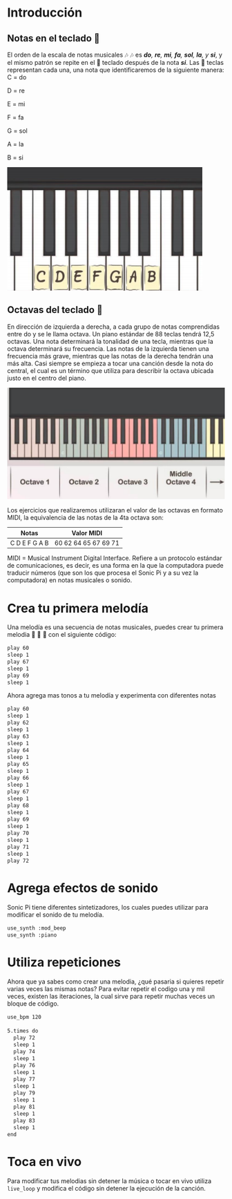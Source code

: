 # Introducción

## Notas en el teclado :musical_keyboard:
El orden de la escala de notas musicales :notes: :notes: es _**do**, **re**, **mi**, **fa**, **sol**, **la**, y **si**_, y el mismo patrón se repite en el :musical_keyboard: teclado después de la nota _**si**_. Las :musical_keyboard: teclas representan cada una, una nota que identificaremos de la siguiente manera: 
C = do

D = re 

E = mi

F = fa 

G = sol 

A = la 

B = si

![Teclado](../assets/teclado.png)

## Octavas del teclado :musical_keyboard:
En dirección de izquierda a derecha, a cada grupo de notas comprendidas entre do y se le llama  octava. Un piano estándar de 88 teclas tendrá 12,5 octavas. Una nota determinará la tonalidad de  una tecla, mientras que la octava determinará su frecuencia. Las notas de la izquierda tienen una  frecuencia más grave, mientras que las notas de la derecha tendrán una más alta. Casi siempre se  empieza a tocar una canción desde la nota do central, el cual es un término que utiliza para describir  la octava ubicada justo en el centro del piano.

![Octavas](../assets/octavas.png)

Los ejercicios que realizaremos utilizaran el valor de las octavas en formato MIDI, la equivalencia de las notas de la 4ta octava son:

Notas  | Valor MIDI
------ | ----------
 C D E F G A B | 60 62 64 65 67 69 71 

MIDI = Musical Instrument Digital Interface. Refiere a un protocolo estándar de comunicaciones, es decir, es una forma en la que la computadora puede traducir números (que son los que procesa el Sonic Pi y a su vez la computadora) en notas musicales o sonido.


# Crea tu primera melodía

Una melodía es una secuencia de notas musicales, puedes crear tu primera melodia :musical_note: :musical_note: :musical_note: con el siguiente código:
```
play 60
sleep 1
play 67
sleep 1
play 69
sleep 1
```
Ahora agrega mas tonos a tu melodía y experimenta con diferentes notas
```
play 60
sleep 1
play 62
sleep 1
play 63
sleep 1
play 64
sleep 1
play 65
sleep 1
play 66
sleep 1
play 67
sleep 1
play 68
sleep 1
play 69
sleep 1
play 70
sleep 1
play 71
sleep 1
play 72
```
# Agrega efectos de sonido

Sonic Pi tiene diferentes sintetizadores, los cuales puedes utilizar para modificar el sonido de tu melodía.
```
use_synth :mod_beep
use_synth :piano
```

# Utiliza repeticiones
Ahora que ya sabes como crear una melodia, ¿qué pasaria si quieres repetir varias veces las mismas notas? Para evitar repetir el codigo una y mil veces, existen las iteraciones, la cual sirve para repetir muchas veces un bloque de código.
```
use_bpm 120 

5.times do 
  play 72
  sleep 1 
  play 74
  sleep 1
  play 76
  sleep 1
  play 77
  sleep 1
  play 79
  sleep 1
  play 81
  sleep 1
  play 83
  sleep 1
end
```

# Toca en vivo
Para modificar tus melodias sin detener la música o tocar en vivo utiliza ```live_loop``` y modifica el código sin detener la ejecución de la canción.
